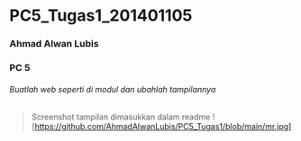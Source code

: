 # PC5_Tugas1_201401105
### Ahmad Alwan Lubis
### PC 5


###### Buatlah web seperti di modul dan ubahlah tampilannya 
> Screenshot tampilan dimasukkan dalam readme
![https://github.com/AhmadAlwanLubis/PC5_Tugas1/blob/main/mr.jpg]

